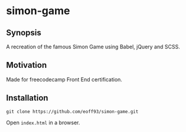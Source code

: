 # simon-game

## Synopsis

A recreation of the famous Simon Game using Babel, jQuery and SCSS.

## Motivation

Made for freecodecamp Front End certification.

## Installation

`git clone https://github.com/eoff93/simon-game.git`

Open `index.html` in a browser.
